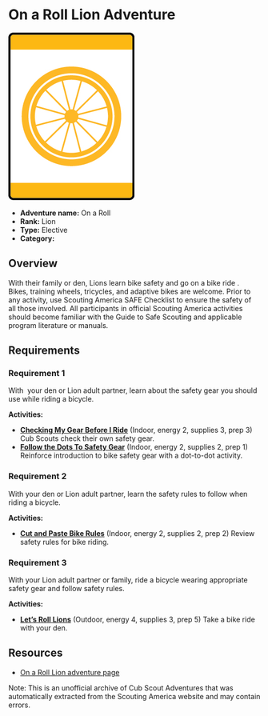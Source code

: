 # On a Roll Lion Adventure

![On a Roll Lion adventure belt loop](images/on-a-roll.jpg)

- **Adventure name:** On a Roll
- **Rank:** Lion
- **Type:** Elective
- **Category:** 

## Overview

With their family or den, Lions learn bike safety and go on a bike ride . Bikes, training wheels, tricycles, and adaptive bikes are welcome. Prior to any activity, use Scouting America SAFE Checklist to ensure the safety of all those involved. All participants in official Scouting America activities should become familiar with the Guide to Safe Scouting and applicable program literature or manuals.

## Requirements

### Requirement 1

With  your den or Lion adult partner, learn about the safety gear you should use while riding a bicycle.

**Activities:**

- **[Checking My Gear Before I Ride](https://www.scouting.org/cub-scout-activities/checking-my-gear-before-i-ride/)** (Indoor, energy 2, supplies 3, prep 3)
  Cub Scouts check their own safety gear.
- **[Follow the Dots To Safety Gear](https://www.scouting.org/cub-scout-activities/follow-the-dots-to-safety-gear/)** (Indoor, energy 2, supplies 2, prep 1)
  Reinforce introduction to bike safety gear with a dot-to-dot activity.

### Requirement 2

With your den or Lion adult partner, learn the safety rules to follow when riding a bicycle.

**Activities:**

- **[Cut and Paste Bike Rules](https://www.scouting.org/cub-scout-activities/cut-and-paste-bike-rules/)** (Indoor, energy 2, supplies 2, prep 2)
  Review safety rules for bike riding.

### Requirement 3

With your Lion adult partner or family, ride a bicycle wearing appropriate safety gear and follow safety rules.

**Activities:**

- **[Let’s Roll Lions](https://www.scouting.org/cub-scout-activities/lets-roll-lions/)** (Outdoor, energy 4, supplies 3, prep 5)
  Take a bike ride with your den.


## Resources

- [On a Roll Lion adventure page](https://www.scouting.org/cub-scout-adventures/on-a-roll/)

Note: This is an unofficial archive of Cub Scout Adventures that was automatically extracted from the Scouting America website and may contain errors.